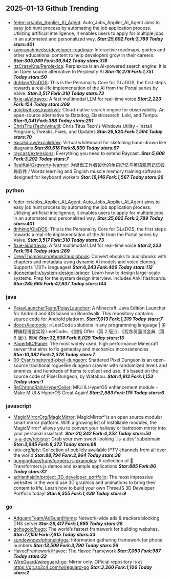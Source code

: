 ## 2025-01-13 Github Trending

### 
* [feder-cr/Jobs_Applier_AI_Agent](https://github.com/feder-cr/Jobs_Applier_AI_Agent): Auto_Jobs_Applier_AI_Agent aims to easy job hunt process by automating the job application process. Utilizing artificial intelligence, it enables users to apply for multiple jobs in an automated and personalized way. ***Star:25,692 Fork:3,789 Today stars:401***
* [kamranahmedse/developer-roadmap](https://github.com/kamranahmedse/developer-roadmap): Interactive roadmaps, guides and other educational content to help developers grow in their careers. ***Star:305,089 Fork:39,942 Today stars:318***
* [ItzCrazyKns/Perplexica](https://github.com/ItzCrazyKns/Perplexica): Perplexica is an AI-powered search engine. It is an Open source alternative to Perplexity AI ***Star:18,279 Fork:1,751 Today stars:50***
* [dnhkng/GlaDOS](https://github.com/dnhkng/GlaDOS): This is the Personality Core for GLaDOS, the first steps towards a real-life implementation of the AI from the Portal series by Valve. ***Star:3,517 Fork:310 Today stars:73***
* [fixie-ai/ultravox](https://github.com/fixie-ai/ultravox): A fast multimodal LLM for real-time voice ***Star:2,223 Fork:154 Today stars:269***
* [quickwit-oss/quickwit](https://github.com/quickwit-oss/quickwit): Cloud-native search engine for observability. An open-source alternative to Datadog, Elasticsearch, Loki, and Tempo. ***Star:9,041 Fork:388 Today stars:291***
* [ChrisTitusTech/winutil](https://github.com/ChrisTitusTech/winutil): Chris Titus Tech's Windows Utility - Install Programs, Tweaks, Fixes, and Updates ***Star:26,820 Fork:1,594 Today stars:70***
* [excalidraw/excalidraw](https://github.com/excalidraw/excalidraw): Virtual whiteboard for sketching hand-drawn like diagrams ***Star:89,518 Fork:8,539 Today stars:97***
* [raycast/extensions](https://github.com/raycast/extensions): Everything you need to extend Raycast. ***Star:5,608 Fork:3,292 Today stars:7***
* [RealKai42/qwerty-learner](https://github.com/RealKai42/qwerty-learner): 为键盘工作者设计的单词记忆与英语肌肉记忆锻炼软件 / Words learning and English muscle memory training software designed for keyboard workers ***Star:16,146 Fork:1,567 Today stars:26***

### python
* [feder-cr/Jobs_Applier_AI_Agent](https://github.com/feder-cr/Jobs_Applier_AI_Agent): Auto_Jobs_Applier_AI_Agent aims to easy job hunt process by automating the job application process. Utilizing artificial intelligence, it enables users to apply for multiple jobs in an automated and personalized way. ***Star:25,692 Fork:3,789 Today stars:401***
* [dnhkng/GlaDOS](https://github.com/dnhkng/GlaDOS): This is the Personality Core for GLaDOS, the first steps towards a real-life implementation of the AI from the Portal series by Valve. ***Star:3,517 Fork:310 Today stars:73***
* [fixie-ai/ultravox](https://github.com/fixie-ai/ultravox): A fast multimodal LLM for real-time voice ***Star:2,223 Fork:154 Today stars:269***
* [DrewThomasson/ebook2audiobook](https://github.com/DrewThomasson/ebook2audiobook): Convert ebooks to audiobooks with chapters and metadata using dynamic AI models and voice cloning. Supports 1,107+ languages! ***Star:6,243 Fork:409 Today stars:112***
* [donnemartin/system-design-primer](https://github.com/donnemartin/system-design-primer): Learn how to design large-scale systems. Prep for the system design interview. Includes Anki flashcards. ***Star:285,665 Fork:47,637 Today stars:144***

### java
* [PojavLauncherTeam/PojavLauncher](https://github.com/PojavLauncherTeam/PojavLauncher): A Minecraft: Java Edition Launcher for Android and iOS based on Boardwalk. This repository contains source code for Android platform. ***Star:7,013 Fork:1,319 Today stars:7***
* [doocs/leetcode](https://github.com/doocs/leetcode): 🔥LeetCode solutions in any programming language | 多种编程语言实现 LeetCode、《剑指 Offer（第 2 版）》、《程序员面试金典（第 6 版）》题解 ***Star:32,536 Fork:8,029 Today stars:13***
* [PaperMC/Paper](https://github.com/PaperMC/Paper): The most widely used, high performance Minecraft server that aims to fix gameplay and mechanics inconsistencies ***Star:10,382 Fork:2,378 Today stars:7***
* [00-Evan/shattered-pixel-dungeon](https://github.com/00-Evan/shattered-pixel-dungeon): Shattered Pixel Dungeon is an open-source traditional roguelike dungeon crawler with randomized levels and enemies, and hundreds of items to collect and use. It's based on the source code of Pixel Dungeon, by Watabou. ***Star:4,912 Fork:1,153 Today stars:1***
* [ReChronoRain/HyperCeiler](https://github.com/ReChronoRain/HyperCeiler): MIUI & HyperOS enhancement module - Make MIUI & HyperOS Great Again! ***Star:2,983 Fork:175 Today stars:6***

### javascript
* [MagicMirrorOrg/MagicMirror](https://github.com/MagicMirrorOrg/MagicMirror): MagicMirror² is an open source modular smart mirror platform. With a growing list of installable modules, the MagicMirror² allows you to convert your hallway or bathroom mirror into your personal assistant. ***Star:20,342 Fork:4,252 Today stars:50***
* [is-a-dev/register](https://github.com/is-a-dev/register): Grab your own sweet-looking '.is-a.dev' subdomain. ***Star:3,945 Fork:8,372 Today stars:68***
* [iptv-org/iptv](https://github.com/iptv-org/iptv): Collection of publicly available IPTV channels from all over the world ***Star:88,794 Fork:2,964 Today stars:38***
* [huggingface/transformers.js-examples](https://github.com/huggingface/transformers.js-examples): A collection of 🤗 Transformers.js demos and example applications ***Star:885 Fork:86 Today stars:32***
* [adrianhajdin/project_3D_developer_portfolio](https://github.com/adrianhajdin/project_3D_developer_portfolio): The most impressive websites in the world use 3D graphics and animations to bring their content to life. Learn how to build your own ThreeJS 3D Developer Portfolio today! ***Star:6,355 Fork:1,439 Today stars:9***

### go
* [AdguardTeam/AdGuardHome](https://github.com/AdguardTeam/AdGuardHome): Network-wide ads & trackers blocking DNS server ***Star:26,417 Fork:1,885 Today stars:28***
* [gohugoio/hugo](https://github.com/gohugoio/hugo): The world’s fastest framework for building websites. ***Star:77,156 Fork:7,615 Today stars:33***
* [sundowndev/phoneinfoga](https://github.com/sundowndev/phoneinfoga): Information gathering framework for phone numbers ***Star:13,509 Fork:3,790 Today stars:26***
* [HavocFramework/Havoc](https://github.com/HavocFramework/Havoc): The Havoc Framework ***Star:7,053 Fork:987 Today stars:22***
* [WireGuard/wireguard-go](https://github.com/WireGuard/wireguard-go): Mirror only. Official repository is at https://git.zx2c4.com/wireguard-go ***Star:3,260 Fork:1,106 Today stars:2***

